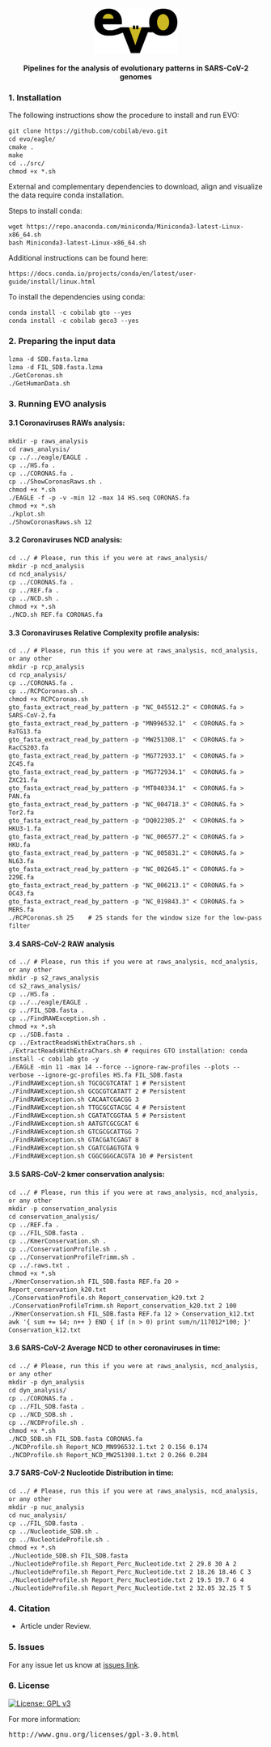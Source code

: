 <p align="center"><img src="imgs/logo.png" alt="evo" height="90" border="0" />
<br><br>
<b>Pipelines for the analysis of evolutionary patterns in SARS-CoV-2 genomes</b>
</p>

### 1. Installation ###

<p align="justify">The following instructions show the procedure to install and run EVO: </p>

```
git clone https://github.com/cobilab/evo.git
cd evo/eagle/
cmake . 
make
cd ../src/
chmod +x *.sh
```
External and complementary dependencies to download, align and visualize the data require conda installation.

Steps to install conda:
```
wget https://repo.anaconda.com/miniconda/Miniconda3-latest-Linux-x86_64.sh
bash Miniconda3-latest-Linux-x86_64.sh
```
Additional instructions can be found here:
```
https://docs.conda.io/projects/conda/en/latest/user-guide/install/linux.html
```
To install the dependencies using conda:
```
conda install -c cobilab gto --yes
conda install -c cobilab geco3 --yes
```

### 2. Preparing the input data ###

```
lzma -d SDB.fasta.lzma 
lzma -d FIL_SDB.fasta.lzma 
./GetCoronas.sh
./GetHumanData.sh
```

### 3. Running EVO analysis ###

#### 3.1 Coronaviruses RAWs analysis: ####
```
mkdir -p raws_analysis
cd raws_analysis/
cp ../../eagle/EAGLE .
cp ../HS.fa .
cp ../CORONAS.fa .
cp ../ShowCoronasRaws.sh .
chmod +x *.sh
./EAGLE -f -p -v -min 12 -max 14 HS.seq CORONAS.fa
chmod +x *.sh
./kplot.sh
./ShowCoronasRaws.sh 12
```

#### 3.2 Coronaviruses NCD analysis: ####

```
cd ../ # Please, run this if you were at raws_analysis/
mkdir -p ncd_analysis
cd ncd_analysis/
cp ../CORONAS.fa .
cp ../REF.fa .
cp ../NCD.sh .
chmod +x *.sh
./NCD.sh REF.fa CORONAS.fa
```

#### 3.3 Coronaviruses Relative Complexity profile analysis: ####

```
cd ../ # Please, run this if you were at raws_analysis, ncd_analysis, or any other
mkdir -p rcp_analysis
cd rcp_analysis/
cp ../CORONAS.fa .
cp ../RCPCoronas.sh .
chmod +x RCPCoronas.sh
gto_fasta_extract_read_by_pattern -p "NC_045512.2" < CORONAS.fa > SARS-CoV-2.fa
gto_fasta_extract_read_by_pattern -p "MN996532.1"  < CORONAS.fa > RaTG13.fa
gto_fasta_extract_read_by_pattern -p "MW251308.1"  < CORONAS.fa > RacCS203.fa
gto_fasta_extract_read_by_pattern -p "MG772933.1"  < CORONAS.fa > ZC45.fa
gto_fasta_extract_read_by_pattern -p "MG772934.1"  < CORONAS.fa > ZXC21.fa
gto_fasta_extract_read_by_pattern -p "MT040334.1"  < CORONAS.fa > PAN.fa
gto_fasta_extract_read_by_pattern -p "NC_004718.3" < CORONAS.fa > Tor2.fa
gto_fasta_extract_read_by_pattern -p "DQ022305.2"  < CORONAS.fa > HKU3-1.fa
gto_fasta_extract_read_by_pattern -p "NC_006577.2" < CORONAS.fa > HKU.fa
gto_fasta_extract_read_by_pattern -p "NC_005831.2" < CORONAS.fa > NL63.fa
gto_fasta_extract_read_by_pattern -p "NC_002645.1" < CORONAS.fa > 229E.fa
gto_fasta_extract_read_by_pattern -p "NC_006213.1" < CORONAS.fa > OC43.fa
gto_fasta_extract_read_by_pattern -p "NC_019843.3" < CORONAS.fa > MERS.fa
./RCPCoronas.sh 25    # 25 stands for the window size for the low-pass filter
```

#### 3.4 SARS-CoV-2 RAW analysis ####

```
cd ../ # Please, run this if you were at raws_analysis, ncd_analysis, or any other
mkdir -p s2_raws_analysis
cd s2_raws_analysis/
cp ../HS.fa .
cp ../../eagle/EAGLE .
cp ../FIL_SDB.fasta .
cp ../FindRAWException.sh .
chmod +x *.sh
cp ../SDB.fasta .
cp ../ExtractReadsWithExtraChars.sh .
./ExtractReadsWithExtraChars.sh # requires GTO installation: conda install -c cobilab gto -y
./EAGLE -min 11 -max 14 --force --ignore-raw-profiles --plots --verbose --ignore-gc-profiles HS.fa FIL_SDB.fasta
./FindRAWException.sh TGCGCGTCATAT 1 # Persistent
./FindRAWException.sh GCGCGTCATATT 2 # Persistent
./FindRAWException.sh CACAATCGACGG 3 
./FindRAWException.sh TTGCGCGTACGC 4 # Persistent
./FindRAWException.sh CGATATCGGTAA 5 # Persistent
./FindRAWException.sh AATGTCGCGCAT 6
./FindRAWException.sh GTCGCGCATTGG 7
./FindRAWException.sh GTACGATCGAGT 8
./FindRAWException.sh CGATCGAGTGTA 9
./FindRAWException.sh CGGCGGGCACGTA 10 # Persistent
```

#### 3.5 SARS-CoV-2 kmer conservation analysis: ####

```
cd ../ # Please, run this if you were at raws_analysis, ncd_analysis, or any other
mkdir -p conservation_analysis
cd conservation_analysis/
cp ../REF.fa .
cp ../FIL_SDB.fasta .
cp ../KmerConservation.sh .
cp ../ConservationProfile.sh .
cp ../ConservationProfileTrimm.sh .
cp ../.raws.txt .
chmod +x *.sh
./KmerConservation.sh FIL_SDB.fasta REF.fa 20 > Report_conservation_k20.txt
./ConservationProfile.sh Report_conservation_k20.txt 2
./ConservationProfileTrimm.sh Report_conservation_k20.txt 2 100
./KmerConservation.sh FIL_SDB.fasta REF.fa 12 > Conservation_k12.txt
awk '{ sum += $4; n++ } END { if (n > 0) print sum/n/117012*100; }' Conservation_k12.txt
```

#### 3.6 SARS-CoV-2 Average NCD to other coronaviruses in time: ####

```
cd ../ # Please, run this if you were at raws_analysis, ncd_analysis, or any other
mkdir -p dyn_analysis
cd dyn_analysis/
cp ../CORONAS.fa .
cp ../FIL_SDB.fasta .
cp ../NCD_SDB.sh .
cp ../NCDProfile.sh .
chmod +x *.sh
./NCD_SDB.sh FIL_SDB.fasta CORONAS.fa
./NCDProfile.sh Report_NCD_MN996532.1.txt 2 0.156 0.174
./NCDProfile.sh Report_NCD_MW251308.1.txt 2 0.266 0.284
```

#### 3.7 SARS-CoV-2 Nucleotide Distribution in time: ####

```
cd ../ # Please, run this if you were at raws_analysis, ncd_analysis, or any other
mkdir -p nuc_analysis
cd nuc_analysis/
cp ../FIL_SDB.fasta .
cp ../Nucleotide_SDB.sh .
cp ../NucleotideProfile.sh .
chmod +x *.sh
./Nucleotide_SDB.sh FIL_SDB.fasta
./NucleotideProfile.sh Report_Perc_Nucleotide.txt 2 29.8 30 A 2
./NucleotideProfile.sh Report_Perc_Nucleotide.txt 2 18.26 18.46 C 3
./NucleotideProfile.sh Report_Perc_Nucleotide.txt 2 19.5 19.7 G 4
./NucleotideProfile.sh Report_Perc_Nucleotide.txt 2 32.05 32.25 T 5
```

### 4. Citation ###

 * Article under Review.

### 5. Issues ###

For any issue let us know at [issues link](https://github.com/cobilab/evo/issues).

### 6. License ###

[![License: GPL v3](https://img.shields.io/badge/License-GPL%20v3-blue.svg)](LICENSE)


For more information:
<pre>http://www.gnu.org/licenses/gpl-3.0.html</pre>


